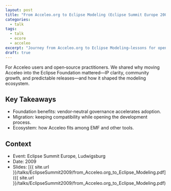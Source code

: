 ```yaml
---
layout: post
title: "From Acceleo.org to Eclipse Modeling (Eclipse Summit Europe 2009)"
categories:
  - talk
tags:
  - talk
  - ecore
  - acceleo
excerpt: "Journey from Acceleo.org to Eclipse Modeling—lessons for open tooling and communities."
draft: true
---
```


For Acceleo users and open‑source practitioners. We shared why moving Acceleo into the Eclipse Foundation mattered—IP clarity, community growth, and predictable releases—and how it shaped the modeling ecosystem.

## Key Takeaways
- Foundation benefits: vendor‑neutral governance accelerates adoption.
- Migration: keeping compatibility while opening the development process.
- Ecosystem: how Acceleo fits among EMF and other tools.

## Context
- Event: Eclipse Summit Europe, Ludwigsburg
- Date: 2009
- Slides: [{{ site.url }}/talks/EclipseSummit2009/from_Acceleo.org_to_Eclipse_Modeling.pdf]({{ site.url }}/talks/EclipseSummit2009/from_Acceleo.org_to_Eclipse_Modeling.pdf)
